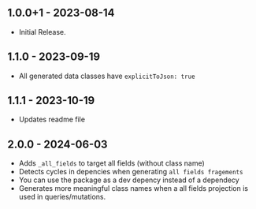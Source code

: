 ## 1.0.0+1 - 2023-08-14

- Initial Release.

## 1.1.0 - 2023-09-19

- All generated data classes have `explicitToJson: true`

## 1.1.1 - 2023-10-19

- Updates readme file

## 2.0.0 - 2024-06-03

 - Adds `_all_fields` to target all fields (without class name)
 - Detects cycles in depencies when generating `all fields fragements`
 - You can use the package as a dev depency instead of a dependecy
 - Generates more meaningful class names when a all fields projection is used in queries/mutations.